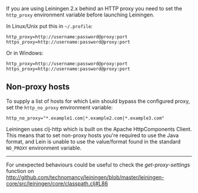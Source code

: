 If you are using Leiningen 2.x behind an HTTP proxy you need to set
the `http_proxy` environment variable before launching Leiningen.

In Linux/Unix put this in `~/.profile`:

    http_proxy=http://username:password@proxy:port
    https_proxy=http://username:password@proxy:port

Or in Windows:

    http_proxy=http://username:password@proxy:port
    https_proxy=http://username:password@proxy:port

## Non-proxy hosts

To supply a list of hosts for which Lein should bypass the configured proxy, set the `http_no_proxy` environment variable:

    http_no_proxy="*.example1.com|*.example2.com|*.example3.com"

Leiningen uses clj-http which is built on the Apache HttpComponents Client. This means that to set non-proxy hosts you're required to use the Java format, and Lein is unable to use the value/format found in the standard `NO_PROXY` environment variable.

***

For unexpected behaviours could be useful to check the
_get-proxy-settings_ function on
http://github.com/technomancy/leiningen/blob/master/leiningen-core/src/leiningen/core/classpath.clj#L86